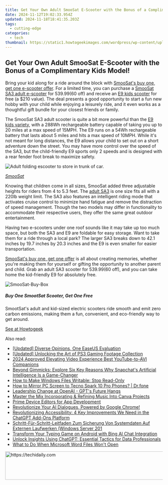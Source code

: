 ```yaml
---
title: Get Your Own Adult SmooSat E-Scooter with the Bonus of a Complimentary Kids Model!
date: 2024-11-12T19:02:33.954Z
updated: 2024-11-18T18:41:35.203Z
tags:
  - cutting-edge
categories:
  - tech
thumbnail: https://static1.howtogeekimages.com/wordpress/wp-content/uploads/2023/03/SMOOSAT-Sponsored-1.png
---
```


## Get Your Own Adult SmooSat E-Scooter with the Bonus of a Complimentary Kids Model!

Bring your kid along for a ride around the block with [SmooSat's buy one, get one e-scooter offer](https://driver-install.techidaily.com/new-nvidia-driver-update-for-enhanced-gtx-970-gaming/). For a limited time, you can purchase a [SmooSat SA3 adult e-scooter](https://snapchat-videos.techidaily.com/new-bring-your-message-alive-how-to-send-gifs-via-snapchat-for-2024/) for $539.99 ($60 off) and receive an [E9 kids scooter](https://digital-screen-recording.techidaily.com/new-achieving-clear-dialogue-in-google-hangouts-for-2024/) for free (a $210 value). The deal presents a good opportunity to start a fun new hobby with your child while enjoying a leisurely ride, and it even works as a thoughtful gift bundle for your closest friends or family.

 The SmooSat SA3 adult scooter is quite a bit more powerful than the [E9 kids variety](https://twitter-videos.techidaily.com/new-archive-your-antics-a-practical-guide-to-capturing-and-storing-gif-images-from-twitter/), with a 288Wh rechargeable battery capable of taking you up to 20 miles at a max speed of 15MPH. The E9 runs on a 54Wh rechargeable battery that lasts about 5 miles and hits a max speed of 10MPH. While it's not meant for long distances, the E9 allows your child to set out on a short adventure down the street. You may have more control over the speed of the SA3, but the child-friendly E9 sports only 2 speeds and is designed with a rear fender foot break to maximize safety.

![Adult folding escooter to store in trunk of car.](https://static1.howtogeekimages.com/wordpress/wp-content/uploads/2023/03/smoosat-foldable.jpg) 

_[SmooSat](https://driver-install.techidaily.com/new-nvidia-driver-update-for-enhanced-gtx-970-gaming/)_

 Knowing that children come in all sizes, SmooSat added three adjustable heights for riders from 4 to 5.3 feet. The [adult SA3](https://ai-voice-clone.techidaily.com/updated-coqui-voice-cloning-the-ultimate-solution-to-streamline-audio-content/) is one size fits all with a 220lb weight limit. The SA3 also features an intelligent riding mode that activates cruise control to minimize hand fatigue and remove the distraction of speed management. Though the two models may differ in functionality to accommodate their respective users, they offer the same great outdoor entertainment.

 Having two e-scooters under one roof sounds like it may take up too much space, but both the SA3 and E9 are foldable for easy storage. Want to take them for a ride through a local park? The larger SA3 breaks down to 42.1 inches by 19.7 inches by 20.3 inches and the E9 is even smaller for easier transportation.

[SmooSat's buy one, get one offer](https://driver-install.techidaily.com/new-nvidia-driver-update-for-enhanced-gtx-970-gaming/) is all about creating memories, whether you're making them for yourself or gifting the opportunity to another parent and child. Grab an adult SA3 scooter for $539.99 ($60 off), and you can take home the kid-friendly E9 for absolutely free.

![SmooSat-Buy-Box](https://static1.howtogeekimages.com/wordpress/wp-content/uploads/2023/06/smoosat-buy-box.png) 

#####  Buy One SmootSat Scooter, Get One Free

SmootSat's adult and kid-sized electric scooters ride smooth and emit zero carbon emissions, making them a fun, convenient, and eco-friendly way to get around.

[See at Howtogeek](https://driver-install.techidaily.com/new-nvidia-driver-update-for-enhanced-gtx-970-gaming/)

<ins class="adsbygoogle"
     style="display:block"
     data-ad-format="autorelaxed"
     data-ad-client="ca-pub-7571918770474297"
     data-ad-slot="1223367746"></ins>

<ins class="adsbygoogle"
     style="display:block"
     data-ad-client="ca-pub-7571918770474297"
     data-ad-slot="8358498916"
     data-ad-format="auto"
     data-full-width-responsive="true"></ins>

<span class="atpl-alsoreadstyle">Also read:</span>
<div><ul>
<li><a href="https://on-screen-recording.techidaily.com/updated-diverse-opinions-one-easeus-evaluation/"><u>[Updated] Diverse Opinions, One EaseUS Evaluation</u></a></li>
<li><a href="https://screen-recording.techidaily.com/updated-unlocking-the-art-of-ps3-gaming-footage-collection/"><u>[Updated] Unlocking the Art of PS3 Gaming Footage Collection</u></a></li>
<li><a href="https://youtube-web.techidaily.com/approved-elevating-video-experience-best-youtube-to-avi-companions/"><u>2024 Approved Elevating Video Experience Best YouTube-to-AVI Companions</u></a></li>
<li><a href="https://tech-haven.techidaily.com/beyond-gimmicks-explore-six-key-reasons-why-snapchats-artificial-intelligence-is-a-game-changer/"><u>Beyond Gimmicks: Explore Six Key Reasons Why Snapchat's Artificial Intelligence Is a Game-Changer</u></a></li>
<li><a href="https://win11.techidaily.com/how-to-make-windows-files-writable-stop-read-only/"><u>How to Make Windows Files Writable: Stop Read-Only</u></a></li>
<li><a href="https://screen-mirror.techidaily.com/how-to-mirror-pc-screen-to-tecno-spark-10-pro-phones-drfone-by-drfone-android/"><u>How to Mirror PC Screen to Tecno Spark 10 Pro Phones? | Dr.fone</u></a></li>
<li><a href="https://tech-haven.techidaily.com/leadership-change-at-openai-gpts-future-hangs/"><u>Leadership Change at OpenAI - GPT's Future Hangs</u></a></li>
<li><a href="https://extra-hints.techidaily.com/master-the-mix-incorporating-and-refining-music-into-canva-projects/"><u>Master the Mix Incorporating & Refining Music Into Canva Projects</u></a></li>
<li><a href="https://extra-information.techidaily.com/prime-device-editors-for-app-development/"><u>Prime Device Editors for App Development</u></a></li>
<li><a href="https://tech-haven.techidaily.com/revolutionize-your-ai-dialogues-powered-by-google-chrome/"><u>Revolutionize Your AI Dialogues, Powered by Google Chrome!</u></a></li>
<li><a href="https://tech-haven.techidaily.com/revolutionizing-accessibility-4-key-improvements-we-need-in-the-chatgpt-add-ons-platform/"><u>Revolutionizing Accessibility: 4 Key Improvements We Need in the ChatGPT Add-Ons Platform</u></a></li>
<li><a href="https://win-premium.techidaily.com/schritt-fur-schritt-leitfaden-zum-sicherung-von-systemdaten-auf-externen-laufwerken-windows-server-201/"><u>Schritt-Für-Schritt-Leitfaden Zum Sicherung Von Systemdaten Auf Externen Laufwerken (Windows Server 201</u></a></li>
<li><a href="https://tech-haven.techidaily.com/transform-your-typing-game-on-android-with-bing-ai-chat-integration/"><u>Transform Your Typing Game on Android with Bing AI Chat Integration</u></a></li>
<li><a href="https://tech-haven.techidaily.com/unlock-insights-using-chatgpt-essential-tactics-for-data-professionals/"><u>Unlock Insights Using ChatGPT: Essential Tactics for Data Professionals</u></a></li>
<li><a href="https://tech-recovery.techidaily.com/what-to-do-when-microsoft-word-files-wont-open/"><u>What to Do When Microsoft Word Files Won't Open</u></a></li>
</ul></div>

<!-- affiliate ads begin -->
<a href="https://appsumo.8odi.net/c/5597632/2111968/7443" target="_top" id="2111968">
  <img src="//a.impactradius-go.com/display-ad/7443-2111968" border="0" alt="https://techidaily.com" width="728" height="90"/>
</a>
<img height="0" width="0" src="https://appsumo.8odi.net/i/5597632/2111968/7443" style="position:absolute;visibility:hidden;" border="0" />
<!-- affiliate ads end -->

